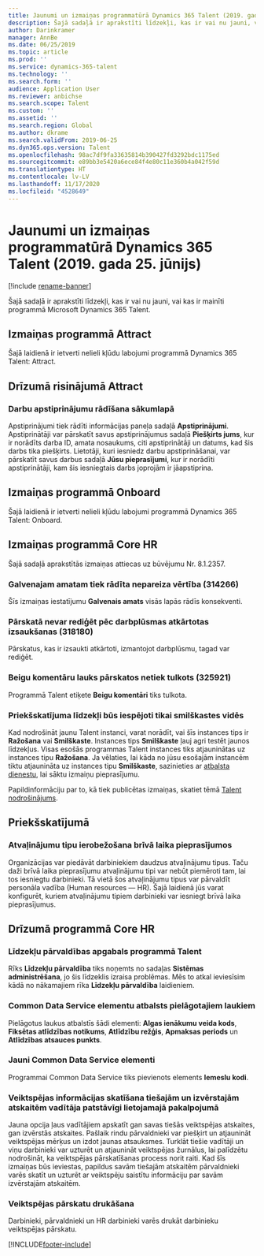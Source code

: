 ```yaml
---
title: Jaunumi un izmaiņas programmatūrā Dynamics 365 Talent (2019. gada 25. jūnijs)
description: Šajā sadaļā ir aprakstīti līdzekļi, kas ir vai nu jauni, vai kas ir mainīti programmā Microsoft Dynamics 365 Talent.
author: Darinkramer
manager: AnnBe
ms.date: 06/25/2019
ms.topic: article
ms.prod: ''
ms.service: dynamics-365-talent
ms.technology: ''
ms.search.form: ''
audience: Application User
ms.reviewer: anbichse
ms.search.scope: Talent
ms.custom: ''
ms.assetid: ''
ms.search.region: Global
ms.author: dkrame
ms.search.validFrom: 2019-06-25
ms.dyn365.ops.version: Talent
ms.openlocfilehash: 98ac7df9fa33635814b390427fd3292bdc1175ed
ms.sourcegitcommit: e89bb3e5420a6ece84f4e80c11e360b4a042f59d
ms.translationtype: HT
ms.contentlocale: lv-LV
ms.lasthandoff: 11/17/2020
ms.locfileid: "4528649"
---
```

# <a name="whats-new-or-changed-in-dynamics-365-talent-june-25-2019"></a>Jaunumi un izmaiņas programmatūrā Dynamics 365 Talent (2019. gada 25. jūnijs)

[!include [rename-banner](~/includes/cc-data-platform-banner.md)]

Šajā sadaļā ir aprakstīti līdzekļi, kas ir vai nu jauni, vai kas ir mainīti programmā Microsoft Dynamics 365 Talent.

## <a name="changes-in-attract"></a>Izmaiņas programmā Attract

Šajā laidienā ir ietverti nelieli kļūdu labojumi programmā Dynamics 365 Talent: Attract.

## <a name="coming-soon-in-attract"></a>Drīzumā risinājumā Attract

### <a name="job-approvals-appear-on-the-home-page"></a>Darbu apstiprinājumu rādīšana sākumlapā

Apstiprinājumi tiek rādīti informācijas paneļa sadaļā **Apstiprinājumi**. Apstiprinātāji var pārskatīt savus apstiprinājumus sadaļā **Piešķirts jums**, kur ir norādīts darba ID, amata nosaukums, citi apstiprinātāji un datums, kad šis darbs tika piešķirts. Lietotāji, kuri iesniedz darbu apstiprināšanai, var pārskatīt savus darbus sadaļā **Jūsu pieprasījumi**, kur ir norādīti apstiprinātāji, kam šis iesniegtais darbs joprojām ir jāapstiprina.

## <a name="changes-in-onboard"></a>Izmaiņas programmā Onboard
Šajā laidienā ir ietverti nelieli kļūdu labojumi programmā Dynamics 365 Talent: Onboard.

## <a name="changes-in-core-hr"></a>Izmaiņas programmā Core HR

Šajā sadaļā aprakstītās izmaiņas attiecas uz būvējumu Nr. 8.1.2357.

### <a name="incorrect-value-displayed-for-primary-position-314266"></a>Galvenajam amatam tiek rādīta nepareiza vērtība (314266)

Šīs izmaiņas iestatījumu **Galvenais amats** visās lapās rādīs konsekventi.

### <a name="cant-edit-after-recalling-the-workflow-in-review-318180"></a>Pārskatā nevar rediģēt pēc darbplūsmas atkārtotas izsaukšanas (318180)

Pārskatus, kas ir izsaukti atkārtoti, izmantojot darbplūsmu, tagad var rediģēt.

### <a name="final-comments-field-in-reviews-isnt-translated-325921"></a>Beigu komentāru lauks pārskatos netiek tulkots (325921)

Programmā Talent etiķete **Beigu komentāri** tiks tulkota.

### <a name="preview-features-will-be-enabled-only-in-sandbox-environments"></a>Priekšskatījuma līdzekļi būs iespējoti tikai smilškastes vidēs

Kad nodrošināt jaunu Talent instanci, varat norādīt, vai šīs instances tips ir **Ražošana** vai **Smilškaste**. Instances tips **Smilškaste** ļauj agri testēt jaunos līdzekļus. Visas esošās programmas Talent instances tiks atjauninātas uz instances tipu **Ražošana**. Ja vēlaties, lai kāda no jūsu esošajām instancēm tiktu atjaunināta uz instances tipu **Smilškaste**, sazinieties ar [atbalsta dienestu](https://docs.microsoft.com/dynamics365/unified-operations/talent/talent-support), lai sāktu izmaiņu pieprasījumu.

Papildinformāciju par to, kā tiek publicētas izmaiņas, skatiet tēmā [Talent nodrošinājums](https://docs.microsoft.com/dynamics365/unified-operations/talent/provisioning-talent).

## <a name="in-preview"></a>Priekšskatījumā

### <a name="restrict-the-leave-types-in-time-off-requests"></a>Atvaļinājumu tipu ierobežošana brīvā laika pieprasījumos

Organizācijas var piedāvāt darbiniekiem daudzus atvaļinājumu tipus. Taču daži brīvā laika pieprasījumu atvaļinājumu tipi var nebūt piemēroti tam, lai tos iesniegtu darbinieki. Tā vietā šos atvaļinājumu tipus var pārvaldīt personāla vadība (Human resources — HR). Šajā laidienā jūs varat konfigurēt, kuriem atvaļinājumu tipiem darbinieki var iesniegt brīvā laika pieprasījumus. 

## <a name="coming-soon-in-core-hr"></a>Drīzumā programmā Core HR

### <a name="feature-management-area-in-talent"></a>Līdzekļu pārvaldības apgabals programmā Talent

Rīks **Līdzekļu pārvaldība** tiks noņemts no sadaļas **Sistēmas administrēšana**, jo šis līdzeklis izraisa problēmas. Mēs to atkal ieviesīsim kādā no nākamajiem rīka **Līdzekļu pārvaldība** laidieniem. 

### <a name="common-data-service-entity-support-for-custom-fields"></a>Common Data Service elementu atbalsts pielāgotajiem laukiem

Pielāgotus laukus atbalstīs šādi elementi: **Algas ienākumu veida kods**, **Fiksētas atlīdzības notikums**, **Atlīdzību režģis**, **Apmaksas periods** un **Atlīdzības atsauces punkts**. 

### <a name="new-common-data-service-entities"></a>Jauni Common Data Service elementi

Programmai Common Data Service tiks pievienots elements **Iemeslu kodi**.

### <a name="view-performance-information-for-direct-and-extended-reports-in-manager-self-service"></a>Veiktspējas informācijas skatīšana tiešajām un izvērstajām atskaitēm vadītāja patstāvīgi lietojamajā pakalpojumā

Jauna opcija ļaus vadītājiem apskatīt gan savas tiešās veiktspējas atskaites, gan izvērstās atskaites. Pašlaik rindu pārvaldnieki var piešķirt un atjaunināt veiktspējas mērķus un izdot jaunas atsauksmes. Turklāt tiešie vadītāji un viņu darbinieki var uzturēt un atjaunināt veiktspējas žurnālus, lai palīdzētu nodrošināt, ka veiktspējas pārskatīšanas process norit raiti. Kad šīs izmaiņas būs ieviestas, papildus savām tiešajām atskaitēm pārvaldnieki varēs skatīt un uzturēt ar veiktspēju saistītu informāciju par savām izvērstajām atskaitēm.

### <a name="print-performance-reviews"></a>Veiktspējas pārskatu drukāšana

Darbinieki, pārvaldnieki un HR darbinieki varēs drukāt darbinieku veiktspējas pārskatu.


[!INCLUDE[footer-include](../includes/footer-banner.md)]